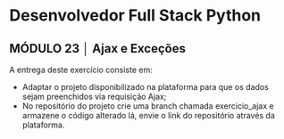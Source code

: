 # Desenvolvedor Full Stack Python

## MÓDULO 23 │ Ajax e Exceções

A entrega deste exercício consiste em:

- Adaptar o projeto disponibilizado na plataforma para que os dados sejam preenchidos via requisição Ajax;
- No repositório do projeto crie uma branch chamada exercicio_ajax e armazene o código alterado lá, envie o link do repositório através da plataforma.
